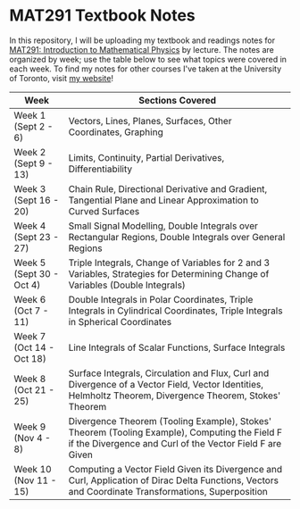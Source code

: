 # MAT291 Textbook Notes
In this repository, I will be uploading my textbook and readings notes for [MAT291: Introduction to Mathematical Physics](https://engineering.calendar.utoronto.ca/course/mat291h1) by lecture. The notes are organized by week; use the table below to see what topics were covered in each week. To find my notes for other courses I've taken at the University of Toronto, visit [my website](https://arnav-patil-12.github.io/notes/)!

| Week | Sections Covered |
|-------------|----------------|
| Week 1 (Sept 2 - 6) | Vectors, Lines, Planes, Surfaces, Other Coordinates, Graphing |
| Week 2 (Sept 9 - 13) | Limits, Continuity, Partial Derivatives, Differentiability |
| Week 3 (Sept 16 - 20) | Chain Rule, Directional Derivative and Gradient, Tangential Plane and Linear Approximation to Curved Surfaces |
| Week 4 (Sept 23 - 27) | Small Signal Modelling, Double Integrals over Rectangular Regions, Double Integrals over General Regions | 
| Week 5 (Sept 30 - Oct 4) | Triple Integrals, Change of Variables for 2 and 3 Variables, Strategies for Determining Change of Variables (Double Integrals) |
| Week 6 (Oct 7 - 11) | Double Integrals in Polar Coordinates, Triple Integrals in Cylindrical Coordinates, Triple Integrals in Spherical Coordinates |
| Week 7 (Oct 14 - Oct 18) | Line Integrals of Scalar Functions, Surface Integrals |
| Week 8 (Oct 21 - 25) | Surface Integrals, Circulation and Flux, Curl and Divergence of a Vector Field, Vector Identities, Helmholtz Theorem, Divergence Theorem, Stokes' Theorem |
| Week 9 (Nov 4 - 8) | Divergence Theorem (Tooling Example), Stokes' Theorem (Tooling Example), Computing the Field F if the Divergence and Curl of the Vector Field F are Given |
| Week 10 (Nov 11 - 15) | Computing a Vector Field  Given its Divergence and Curl, Application of Dirac Delta Functions, Vectors and Coordinate Transformations, Superposition |